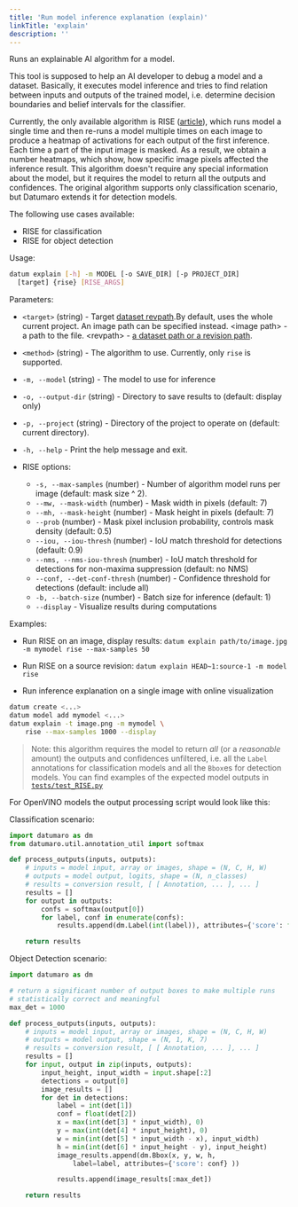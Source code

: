 ```yaml
---
title: 'Run model inference explanation (explain)'
linkTitle: 'explain'
description: ''
---
```


Runs an explainable AI algorithm for a model.

This tool is supposed to help an AI developer to debug a model and a dataset.
Basically, it executes model inference and tries to find relation between
inputs and outputs of the trained model, i.e. determine decision boundaries
and belief intervals for the classifier.

Currently, the only available algorithm is RISE ([article](https://arxiv.org/pdf/1806.07421.pdf)),
which runs model a single time and then re-runs a model multiple times on
each image to produce a heatmap of activations for each output of the
first inference. Each time a part of the input image is masked. As a result,
we obtain a number heatmaps, which show, how specific image pixels affected
the inference result. This algorithm doesn't require any special information
about the model, but it requires the model to return all the outputs and
confidences. The original algorithm supports only classification scenario,
but Datumaro extends it for detection models.

The following use cases available:
- RISE for classification
- RISE for object detection

Usage:

``` bash
datum explain [-h] -m MODEL [-o SAVE_DIR] [-p PROJECT_DIR]
  [target] {rise} [RISE_ARGS]
```

Parameters:
- `<target>` (string) - Target
  [dataset revpath](/docs/user-manual/how_to_use_datumaro/#revpath).By default,
  uses the whole current project. An image path can be specified instead.
  \<image path\> - a path to the file.
  \<revpath\> - [a dataset path or a revision path](/docs/user-manual/how_to_use_datumaro/#revpath).
- `<method>` (string) - The algorithm to use. Currently, only `rise`
  is supported.
- `-m, --model` (string) - The model to use for inference
- `-o, --output-dir` (string) - Directory to save results to
  (default: display only)
- `-p, --project` (string) - Directory of the project to operate on
  (default: current directory).
- `-h, --help` - Print the help message and exit.

- RISE options:
  - `-s, --max-samples` (number) - Number of algorithm model runs per image
    (default: mask size ^ 2).
  - `--mw, --mask-width` (number) - Mask width in pixels (default: 7)
  - `--mh, --mask-height` (number) - Mask height in pixels (default: 7)
  - `--prob` (number) - Mask pixel inclusion probability, controls
    mask density (default: 0.5)
  - `--iou, --iou-thresh` (number) - IoU match threshold for detections
    (default: 0.9)
  - `--nms, --nms-iou-thresh` (number) - IoU match threshold for detections
    for non-maxima suppression (default: no NMS)
  - `--conf, --det-conf-thresh` (number) - Confidence threshold for
    detections (default: include all)
  - `-b, --batch-size` (number) - Batch size for inference (default: 1)
  - `--display` - Visualize results during computations


Examples:
- Run RISE on an image, display results:
`datum explain path/to/image.jpg -m mymodel rise --max-samples 50`

- Run RISE on a source revision:
`datum explain HEAD~1:source-1 -m model rise`

- Run inference explanation on a single image with online visualization

``` bash
datum create <...>
datum model add mymodel <...>
datum explain -t image.png -m mymodel \
    rise --max-samples 1000 --display
```

> Note: this algorithm requires the model to return
> _all_ (or a _reasonable_ amount) the outputs and confidences unfiltered,
> i.e. all the `Label` annotations for classification models and
> all the `Bbox`es for detection models.
> You can find examples of the expected model outputs in [`tests/test_RISE.py`](https://github.com/openvinotoolkit/datumaro/tree/develop/tests/test_RISE.py)

For OpenVINO models the output processing script would look like this:

Classification scenario:

``` python
import datumaro as dm
from datumaro.util.annotation_util import softmax

def process_outputs(inputs, outputs):
    # inputs = model input, array or images, shape = (N, C, H, W)
    # outputs = model output, logits, shape = (N, n_classes)
    # results = conversion result, [ [ Annotation, ... ], ... ]
    results = []
    for output in outputs:
        confs = softmax(output[0])
        for label, conf in enumerate(confs):
            results.append(dm.Label(int(label)), attributes={'score': float(conf)})

    return results
```


Object Detection scenario:

``` python
import datumaro as dm

# return a significant number of output boxes to make multiple runs
# statistically correct and meaningful
max_det = 1000

def process_outputs(inputs, outputs):
    # inputs = model input, array or images, shape = (N, C, H, W)
    # outputs = model output, shape = (N, 1, K, 7)
    # results = conversion result, [ [ Annotation, ... ], ... ]
    results = []
    for input, output in zip(inputs, outputs):
        input_height, input_width = input.shape[:2]
        detections = output[0]
        image_results = []
        for det in detections:
            label = int(det[1])
            conf = float(det[2])
            x = max(int(det[3] * input_width), 0)
            y = max(int(det[4] * input_height), 0)
            w = min(int(det[5] * input_width - x), input_width)
            h = min(int(det[6] * input_height - y), input_height)
            image_results.append(dm.Bbox(x, y, w, h,
                label=label, attributes={'score': conf} ))

            results.append(image_results[:max_det])

    return results
```
